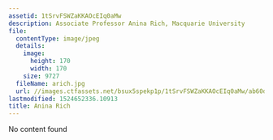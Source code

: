 ```yaml
---
assetid: 1tSrvFSWZaKKAOcEIq0aMw
description: Associate Professor Anina Rich, Macquarie University
file:
  contentType: image/jpeg
  details:
    image:
      height: 170
      width: 170
    size: 9727
  fileName: arich.jpg
  url: //images.ctfassets.net/bsux5spekp1p/1tSrvFSWZaKKAOcEIq0aMw/ab60d858b7ce52b92beba2ece65f41df/arich.jpg
lastmodified: 1524652336.10913
title: Anina Rich
---
```

No content found
